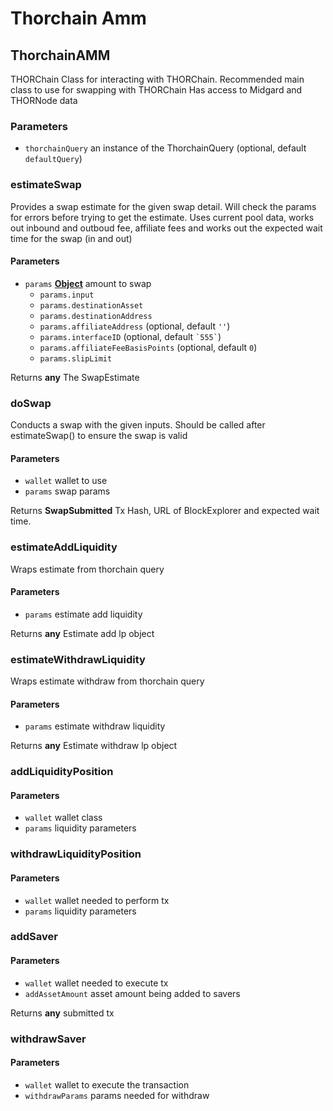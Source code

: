 # Thorchain Amm

<!-- Generated by documentation.js. Update this documentation by updating the source code. -->

## ThorchainAMM

THORChain Class for interacting with THORChain.
Recommended main class to use for swapping with THORChain
Has access to Midgard and THORNode data

### Parameters

-   `thorchainQuery`  an instance of the ThorchainQuery (optional, default `defaultQuery`)

### estimateSwap

Provides a swap estimate for the given swap detail. Will check the params for errors before trying to get the estimate.
Uses current pool data, works out inbound and outboud fee, affiliate fees and works out the expected wait time for the swap (in and out)

#### Parameters

-   `params` **[Object][1]** amount to swap
    -   `params.input`  
    -   `params.destinationAsset`  
    -   `params.destinationAddress`  
    -   `params.affiliateAddress`   (optional, default `''`)
    -   `params.interfaceID`   (optional, default `` `555` ``)
    -   `params.affiliateFeeBasisPoints`   (optional, default `0`)
    -   `params.slipLimit`  

Returns **any** The SwapEstimate

### doSwap

Conducts a swap with the given inputs. Should be called after estimateSwap() to ensure the swap is valid

#### Parameters

-   `wallet`  wallet to use
-   `params`  swap params

Returns **SwapSubmitted** Tx Hash, URL of BlockExplorer and expected wait time.

### estimateAddLiquidity

Wraps estimate from thorchain query

#### Parameters

-   `params`  estimate add liquidity

Returns **any** Estimate add lp object

### estimateWithdrawLiquidity

Wraps estimate withdraw from thorchain query

#### Parameters

-   `params`  estimate withdraw liquidity

Returns **any** Estimate withdraw lp object

### addLiquidityPosition

#### Parameters

-   `wallet`  wallet class
-   `params`  liquidity parameters

### withdrawLiquidityPosition

#### Parameters

-   `wallet`  wallet needed to perform tx
-   `params`  liquidity parameters

### addSaver

#### Parameters

-   `wallet`  wallet needed to execute tx
-   `addAssetAmount`  asset amount being added to savers

Returns **any** submitted tx

### withdrawSaver

#### Parameters

-   `wallet`  wallet to execute the transaction
-   `withdrawParams`  params needed for withdraw

[1]: https://developer.mozilla.org/docs/Web/JavaScript/Reference/Global_Objects/Object
